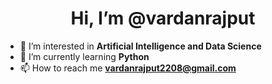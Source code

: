 <h1 align="center">Hi, I’m @vardanrajput</h1>


- 👀 I’m interested in **Artificial Intelligence and Data Science**
- 🌱 I’m currently learning **Python**
- 📫 How to reach me **vardanrajput2208@gmail.com**
